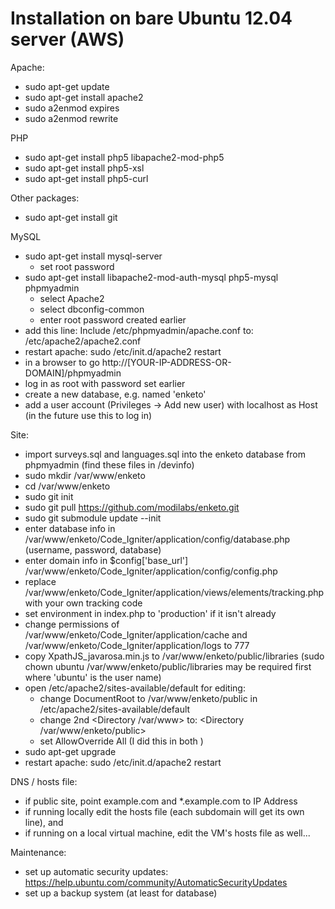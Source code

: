 Installation on bare Ubuntu 12.04 server (AWS)
=======

Apache:
- sudo apt-get update
- sudo apt-get install apache2
- sudo a2enmod expires
- sudo a2enmod rewrite

PHP
- sudo apt-get install php5 libapache2-mod-php5
- sudo apt-get install php5-xsl
- sudo apt-get install php5-curl

Other packages:
- sudo apt-get install git

MySQL
- sudo apt-get install mysql-server
  * set root password
- sudo apt-get install libapache2-mod-auth-mysql php5-mysql phpmyadmin
  * select Apache2
  * select dbconfig-common
  * enter root password created earlier
- add this line: Include /etc/phpmyadmin/apache.conf to: /etc/apache2/apache2.conf
- restart apache: sudo /etc/init.d/apache2 restart
- in a browser to go http://[YOUR-IP-ADDRESS-OR-DOMAIN]/phpmyadmin
- log in as root with password set earlier
- create a new database, e.g. named 'enketo'
- add a user account (Privileges -> Add new user) with localhost as Host (in the future use this to log in)

Site:
- import surveys.sql and languages.sql into the enketo database from phpmyadmin (find these files in /devinfo)
- sudo mkdir /var/www/enketo
- cd /var/www/enketo
- sudo git init
- sudo git pull https://github.com/modilabs/enketo.git
- sudo git submodule update --init
- enter database info in /var/www/enketo/Code_Igniter/application/config/database.php (username, password, database)
- enter domain info in $config['base_url'] /var/www/enketo/Code_Igniter/application/config/config.php
- replace /var/www/enketo/Code_Igniter/application/views/elements/tracking.php with your own tracking code
- set environment in index.php to 'production' if it isn't already
- change permissions of /var/www/enketo/Code_Igniter/application/cache and /var/www/enketo/Code_Igniter/application/logs to 777
- copy XpathJS_javarosa.min.js to /var/www/enketo/public/libraries (sudo chown ubuntu /var/www/enketo/public/libraries may be required first where 'ubuntu' is the user name)
- open /etc/apache2/sites-available/default for editing:
  * change DocumentRoot to /var/www/enketo/public in /etc/apache2/sites-available/default
  * change 2nd <Directory /var/www> to: <Directory /var/www/enketo/public>
  * set AllowOverride All (I did this in both <directories>)
- sudo apt-get upgrade
- restart apache: sudo /etc/init.d/apache2 restart

DNS / hosts file:
- if public site, point example.com and *.example.com to IP Address
- if running locally edit the hosts file (each subdomain will get its own line), and
- if running on a local virtual machine, edit the VM's hosts file as well...

Maintenance:
- set up automatic security updates: https://help.ubuntu.com/community/AutomaticSecurityUpdates
- set up a backup system (at least for database)

